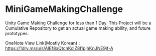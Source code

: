 # MiniGameMakingChallenge
Unity Game Making Challenge for less than 1 Day. This Project will be a Cumulative Repository to get an actual game making ability, and future prototypes. 

OneNote View Link(Mostly Korean) : https://1drv.ms/u/s!AlEf8xQtchKclZ8I1pjhKnJNE9jf-A
